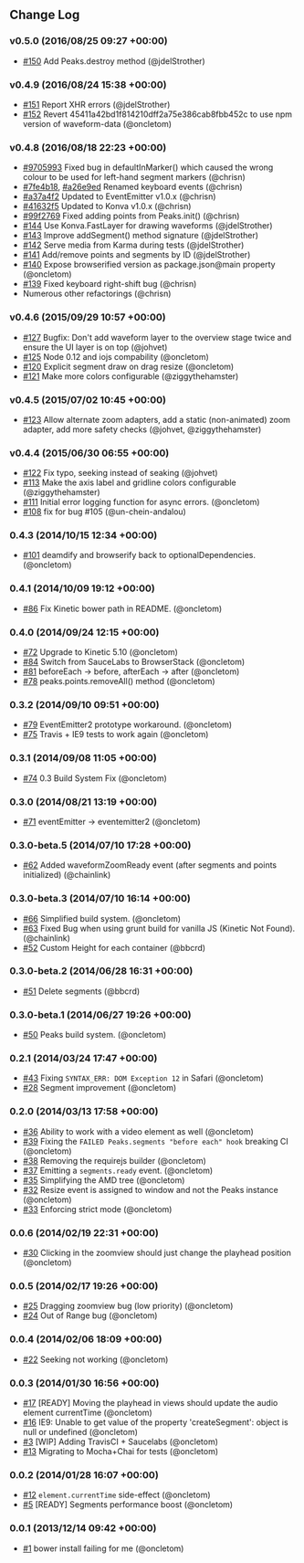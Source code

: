 ## Change Log

### v0.5.0 (2016/08/25 09:27 +00:00)
- [#150](https://github.com/bbc/peaks.js/pull/150) Add Peaks.destroy method (@jdelStrother)

### v0.4.9 (2016/08/24 15:38 +00:00)
- [#151](https://github.com/bbc/peaks.js/pull/151) Report XHR errors (@jdelStrother)
- [#152](https://github.com/bbc/peaks.js/pull/152) Revert 45411a42bd1f814210dff2a75e386cab8fbb452c to use npm version of waveform-data (@oncletom)

### v0.4.8 (2016/08/18 22:23 +00:00)
- [#9705993](https://github.com/bbc/peaks.js/commit/97059939bc5ea7bd7361dc0bf2098f225774de8d) Fixed bug in defaultInMarker() which caused the wrong colour to be used for left-hand segment markers (@chrisn)
- [#7fe4b18](https://github.com/bbc/peaks.js/commit/7fe4b18652d46c8bea8fdfb3d40be21f67cd4bd5), [#a26e9ed](https://github.com/bbcrd/peaks.js/commit/a26e9ed0ac3b9a025138f8157d70eeb5896c5215) Renamed keyboard events (@chrisn)
- [#a37a4f2](https://github.com/bbc/peaks.js/commit/a37a4f2761d2beb78d187ac2bfcdffa13feb9c76) Updated to EventEmitter v1.0.x (@chrisn)
- [#41632f5](https://github.com/bbc/peaks.js/commit/41632f5ef5a0dcb7909d2522dc9a92fe76250afc) Updated to Konva v1.0.x (@chrisn)
- [#99f2769](https://github.com/bbc/peaks.js/commit/99f2769d889c6e9f7a02f7d4ce84a0bb051d8bdb) Fixed adding points from Peaks.init() (@chrisn)
- [#144](https://github.com/bbc/peaks.js/pull/144) Use Konva.FastLayer for drawing waveforms (@jdelStrother)
- [#143](https://github.com/bbc/peaks.js/pull/143) Improve addSegment() method signature (@jdelStrother)
- [#142](https://github.com/bbc/peaks.js/pull/142) Serve media from Karma during tests (@jdelStrother)
- [#141](https://github.com/bbc/peaks.js/pull/141) Add/remove points and segments by ID (@jdelStrother)
- [#140](https://github.com/bbc/peaks.js/pull/140) Expose browserified version as package.json@main property (@oncletom)
- [#139](https://github.com/bbc/peaks.js/commit/9bfe33ba6a4b25e94b1f1564647fd84777ebdc57) Fixed keyboard right-shift bug (@chrisn)
- Numerous other refactorings (@chrisn)

### v0.4.6 (2015/09/29 10:57 +00:00)
- [#127](https://github.com/bbc/peaks.js/pull/127) Bugfix: Don't add waveform layer to the overview stage twice and ensure the UI layer is on top (@johvet)
- [#125](https://github.com/bbc/peaks.js/pull/125) Node 0.12 and iojs compability (@oncletom)
- [#120](https://github.com/bbc/peaks.js/pull/120) Explicit segment draw on drag resize (@oncletom)
- [#121](https://github.com/bbc/peaks.js/pull/121) Make more colors configurable (@ziggythehamster)

### v0.4.5 (2015/07/02 10:45 +00:00)
- [#123](https://github.com/bbc/peaks.js/pull/123) Allow alternate zoom adapters, add a static (non-animated) zoom adapter, add more safety checks (@johvet, @ziggythehamster)

### v0.4.4 (2015/06/30 06:55 +00:00)
- [#122](https://github.com/bbc/peaks.js/pull/122) Fix typo, seeking instead of seaking (@johvet)
- [#113](https://github.com/bbc/peaks.js/pull/113) Make the axis label and gridline colors configurable (@ziggythehamster)
- [#111](https://github.com/bbc/peaks.js/pull/111) Initial error logging function for async errors. (@oncletom)
- [#108](https://github.com/bbc/peaks.js/pull/108) fix for bug #105 (@un-chein-andalou)

### 0.4.3 (2014/10/15 12:34 +00:00)
- [#101](https://github.com/bbc/peaks.js/pull/101) deamdify and browserify back to optionalDependencies. (@oncletom)

### 0.4.1 (2014/10/09 19:12 +00:00)
- [#86](https://github.com/bbc/peaks.js/pull/86) Fix Kinetic bower path in README. (@oncletom)

### 0.4.0 (2014/09/24 12:15 +00:00)
- [#72](https://github.com/bbc/peaks.js/pull/72) Upgrade to Kinetic 5.10 (@oncletom)
- [#84](https://github.com/bbc/peaks.js/pull/84) Switch from SauceLabs to BrowserStack (@oncletom)
- [#81](https://github.com/bbc/peaks.js/pull/81) beforeEach -> before, afterEach -> after (@oncletom)
- [#78](https://github.com/bbc/peaks.js/pull/78) peaks.points.removeAll() method (@oncletom)

### 0.3.2 (2014/09/10 09:51 +00:00)
- [#79](https://github.com/bbc/peaks.js/pull/79) EventEmitter2 prototype workaround. (@oncletom)
- [#75](https://github.com/bbc/peaks.js/pull/75) Travis + IE9 tests to work again (@oncletom)

### 0.3.1 (2014/09/08 11:05 +00:00)
- [#74](https://github.com/bbc/peaks.js/pull/74) 0.3 Build System Fix (@oncletom)

### 0.3.0 (2014/08/21 13:19 +00:00)
- [#71](https://github.com/bbc/peaks.js/pull/71) eventEmitter -> eventemitter2 (@oncletom)

### 0.3.0-beta.5 (2014/07/10 17:28 +00:00)
- [#62](https://github.com/bbc/peaks.js/pull/62) Added waveformZoomReady event (after segments and points initialized) (@chainlink)

### 0.3.0-beta.3 (2014/07/10 16:14 +00:00)
- [#66](https://github.com/bbc/peaks.js/pull/66) Simplified build system. (@oncletom)
- [#63](https://github.com/bbc/peaks.js/pull/63) Fixed Bug when using grunt build for vanilla JS (Kinetic Not Found). (@chainlink)
- [#52](https://github.com/bbc/peaks.js/pull/52) Custom Height for each container (@bbcrd)

### 0.3.0-beta.2 (2014/06/28 16:31 +00:00)
- [#51](https://github.com/bbc/peaks.js/pull/51) Delete segments (@bbcrd)

### 0.3.0-beta.1 (2014/06/27 19:26 +00:00)
- [#50](https://github.com/bbc/peaks.js/pull/50) Peaks build system. (@oncletom)

### 0.2.1 (2014/03/24 17:47 +00:00)
- [#43](https://github.com/bbc/peaks.js/pull/43) Fixing `SYNTAX_ERR: DOM Exception 12` in Safari (@oncletom)
- [#28](https://github.com/bbc/peaks.js/pull/28) Segment improvement (@oncletom)

### 0.2.0 (2014/03/13 17:58 +00:00)
- [#36](https://github.com/bbc/peaks.js/pull/36) Ability to work with a video element as well (@oncletom)
- [#39](https://github.com/bbc/peaks.js/pull/39) Fixing the `FAILED Peaks.segments "before each" hook` breaking CI (@oncletom)
- [#38](https://github.com/bbc/peaks.js/pull/38) Removing the requirejs builder (@oncletom)
- [#37](https://github.com/bbc/peaks.js/pull/37) Emitting a `segments.ready` event. (@oncletom)
- [#35](https://github.com/bbc/peaks.js/pull/35) Simplifying the AMD tree (@oncletom)
- [#32](https://github.com/bbc/peaks.js/pull/32) Resize event is assigned to window and not the Peaks instance (@oncletom)
- [#33](https://github.com/bbc/peaks.js/pull/33) Enforcing strict mode (@oncletom)

### 0.0.6 (2014/02/19 22:31 +00:00)
- [#30](https://github.com/bbc/peaks.js/pull/30) Clicking in the zoomview should just change the playhead position (@oncletom)

### 0.0.5 (2014/02/17 19:26 +00:00)
- [#25](https://github.com/bbc/peaks.js/pull/25) Dragging zoomview bug (low priority) (@oncletom)
- [#24](https://github.com/bbc/peaks.js/pull/24) Out of Range bug (@oncletom)

### 0.0.4 (2014/02/06 18:09 +00:00)
- [#22](https://github.com/bbc/peaks.js/pull/22) Seeking not working (@oncletom)

### 0.0.3 (2014/01/30 16:56 +00:00)
- [#17](https://github.com/bbc/peaks.js/pull/17) [READY] Moving the playhead in views should update the audio element currentTime (@oncletom)
- [#16](https://github.com/bbc/peaks.js/pull/16) IE9: Unable to get value of the property 'createSegment': object is null or undefined (@oncletom)
- [#3](https://github.com/bbc/peaks.js/pull/3) [WIP] Adding TravisCI + Saucelabs (@oncletom)
- [#13](https://github.com/bbc/peaks.js/pull/13) Migrating to Mocha+Chai for tests (@oncletom)

### 0.0.2 (2014/01/28 16:07 +00:00)
- [#12](https://github.com/bbc/peaks.js/pull/12) `element.currentTime` side-effect (@oncletom)
- [#5](https://github.com/bbc/peaks.js/pull/5) [READY] Segments performance boost (@oncletom)

### 0.0.1 (2013/12/14 09:42 +00:00)
- [#1](https://github.com/bbc/peaks.js/pull/1) bower install failing for me (@oncletom)
